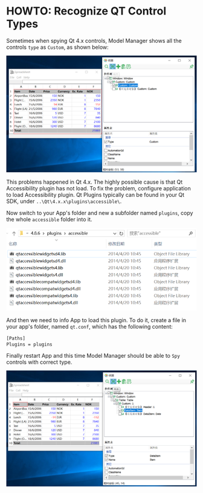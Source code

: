 # HOWTO: Recognize QT Control Types

Sometimes when spying Qt 4.x controls, Model Manager shows all the controls `type` as `Custom`, as shown below:

![](assets/accessible/cannot_find_controll.png)  

This problems happened in Qt 4.x. The highly possible cause is that Qt Accessibility plugin has not load. To fix the problem, configure application to load Accessibility plugin. Qt Plugins typically can be found in your Qt SDK, under `..\Qt\4.x.x\plugins\accessible\`.

Now switch to your App's folder and new a subfolder named `plugins`, copy the whole `accessible` folder into it.

![](assets/accessible/accessibility_file.png)  

And then we need to info App to load this plugin. To do it, create a file in your app's folder, named `qt.conf`, which has the following content:

```config
[Paths]
Plugins = plugins
```  

Finally restart App and this time Model Manager should be able to `Spy` controls with correct type.   

![](assets/accessible/can_find_controll.png)
